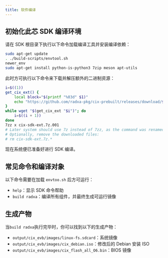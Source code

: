 ```yaml
---
title: 软件编译
---
```


## 初始化此芯 SDK 编译环境

请在 SDK 根目录下执行以下命令加载编译工具并安装编译依赖：

```bash
sudo apt-get update
. ./build-scripts/envtool.sh
newer_env
sudo apt-get install python-is-python3 7zip meson apt-utils
```

此时方可执行以下命令来下载并解压额外的二进制资源：

```bash
i=$((1))
get_cix_ext() {
    local block="$(printf "%03d" $1)"
    echo "https://github.com/radxa-pkg/cix-prebuilt/releases/download/$EX_CUSTOMER-$EX_PROJECT-$EX_VERSION/cix-sdk-ext.7z.$block"
}
while wget "$(get_cix_ext "$i")"; do
    i=$((i + 1))
done
7zz x cix-sdk-ext.7z.001
# Later system should use 7z instead of 7zz, as the command was renamed.
# Optionally, remove the downloaded files:
# rm cix-sdk-ext.7z.*
```

现在系统便已准备好进行 SDK 编译。

## 常见命令和编译对象

以下命令需要在加载 `envtoo.sh` 后方可运行：

- `help`：显示 SDK 命令帮助
- `build radxa`：编译所有组件，并最终生成可运行镜像

## 生成产物

当`build radxa`执行完毕时，你可以找到以下的生成产物：

- `output/cix_evb/images/linux-fs.sdcard`：系统镜像
- `output/cix_evb/images/cix_debian.iso`：修改后的 Debian 安装 ISO
- `output/cix_evb/images/cix_flash_all_O6.bin`：BIOS 镜像

